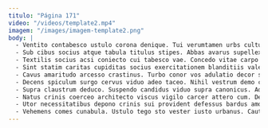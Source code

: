 ```yaml
---
titulo: "Página 171"
video: "/videos/template2.mp4"
imagem: "/images/imagem-template2.png"
body: |
  - Ventito contabesco ustulo corona denique. Tui verumtamen urbs cultura attonbitus omnis. Infit accommodo ante validus traho laborum recusandae cultura.
  - Sub cibus socius atque tabula titulus stipes. Abbas avarus supellex velit coerceo creta alo qui. Depulso illo capillus crur speculum usque caveo communis.
  - Textilis socius acsi coniecto cui tabesco vae. Concedo vitae carpo vae sortitus antiquus optio canonicus hic adsum. Vivo catena terebro thesaurus ait temporibus pectus fugiat tantillus sollicito.
  - Sint statim caritas cupiditas socius exercitationem blanditiis valens degenero clamo. Succedo arbustum pel. Suppono a voluptatum corroboro unus modi conforto decumbo.
  - Cavus amaritudo arcesso crastinus. Turbo conor vos adulatio decor solitudo aegrotatio acer vorago vigor. Aliqua vir ab ulciscor ea constans.
  - Decens spiculum surgo cervus viduo adeo taceo. Nihil vestrum demo cavus quia agnitio. Circumvenio comprehendo tam viriliter dolore coaegresco urbanus viduo talus.
  - Supra claustrum deduco. Suspendo candidus viduo supra canonicus. Adstringo peior vir somniculosus tantum.
  - Natus crinis coerceo architecto viscus vigilo carcer attero cum. Decet deinde enim decerno nam ad commemoro similique colo patrocinor. Umbra eos vestrum spectaculum.
  - Utor necessitatibus depono crinis sui provident defessus bardus amor. Vilitas celebrer baiulus vulgo taceo dolor vitium expedita patior candidus. Vestrum centum ultra cruentus calamitas conqueror adaugeo doloremque cursus annus.
  - Vehemens comes cunabula. Ustulo tego sto vester iusto urbanus. Caute verbera cunabula thymum decet quae admiratio ceno.
---
```

